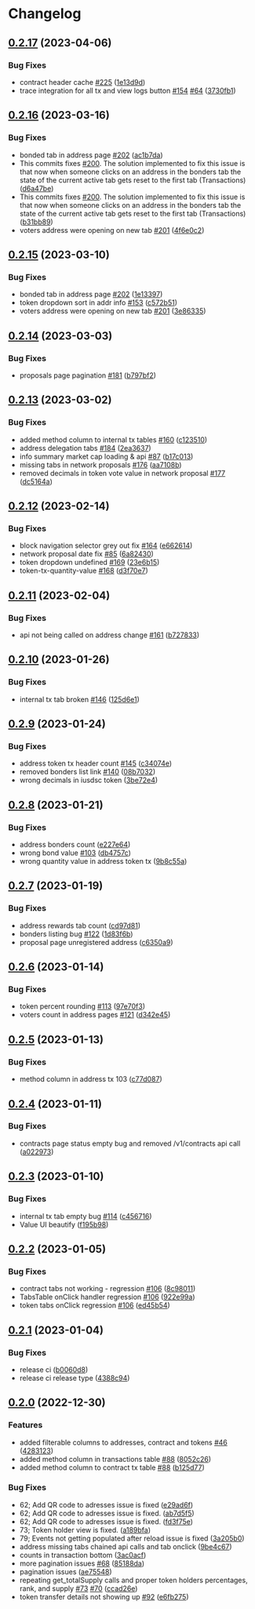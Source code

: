# Changelog

## [0.2.17](https://github.com/sudoblockio/icon-tracker-frontend/compare/v0.2.16...v0.2.17) (2023-04-06)


### Bug Fixes

* contract header cache [#225](https://github.com/sudoblockio/icon-tracker-frontend/issues/225) ([1e13d9d](https://github.com/sudoblockio/icon-tracker-frontend/commit/1e13d9d7b2b9ec3604aa37b87d6f6cde655c1171))
* trace integration for all tx and view logs button [#154](https://github.com/sudoblockio/icon-tracker-frontend/issues/154) [#64](https://github.com/sudoblockio/icon-tracker-frontend/issues/64) ([3730fb1](https://github.com/sudoblockio/icon-tracker-frontend/commit/3730fb1d1ae5fd5569a509f2e53691f7aacf7c6a))

## [0.2.16](https://github.com/sudoblockio/icon-tracker-frontend/compare/v0.2.15...v0.2.16) (2023-03-16)


### Bug Fixes

* bonded tab in address page [#202](https://github.com/sudoblockio/icon-tracker-frontend/issues/202) ([ac1b7da](https://github.com/sudoblockio/icon-tracker-frontend/commit/ac1b7da429710edbca3f5ccee745419a3fef8e9f))
* This commits fixes [#200](https://github.com/sudoblockio/icon-tracker-frontend/issues/200). The solution implemented to fix this issue is that now when someone clicks on an address in the bonders tab the state of the current active tab gets reset to the first tab (Transactions) ([d6a47be](https://github.com/sudoblockio/icon-tracker-frontend/commit/d6a47be84d586cf159ff0dba0ba27e6c3bce9d77))
* This commits fixes [#200](https://github.com/sudoblockio/icon-tracker-frontend/issues/200). The solution implemented to fix this issue is that now when someone clicks on an address in the bonders tab the state of the current active tab gets reset to the first tab (Transactions) ([b31bb89](https://github.com/sudoblockio/icon-tracker-frontend/commit/b31bb895e02b69b826e10960bdaa00c89feec153))
* voters address were opening on new tab [#201](https://github.com/sudoblockio/icon-tracker-frontend/issues/201) ([4f6e0c2](https://github.com/sudoblockio/icon-tracker-frontend/commit/4f6e0c2a08d16f6fadda1f34ed7f8f087b17fe57))

## [0.2.15](https://github.com/sudoblockio/icon-tracker-frontend/compare/v0.2.14...v0.2.15) (2023-03-10)


### Bug Fixes

* bonded tab in address page [#202](https://github.com/sudoblockio/icon-tracker-frontend/issues/202) ([1e13397](https://github.com/sudoblockio/icon-tracker-frontend/commit/1e13397ee33e462432249f2ee32ff0107c0710d3))
* token dropdown sort in addr info [#153](https://github.com/sudoblockio/icon-tracker-frontend/issues/153) ([c572b51](https://github.com/sudoblockio/icon-tracker-frontend/commit/c572b51230c9f78cda73eb10697d1df83ae1f10b))
* voters address were opening on new tab [#201](https://github.com/sudoblockio/icon-tracker-frontend/issues/201) ([3e86335](https://github.com/sudoblockio/icon-tracker-frontend/commit/3e86335d89e7f738dc66b56293efc96f936afdf2))

## [0.2.14](https://github.com/sudoblockio/icon-tracker-frontend/compare/v0.2.13...v0.2.14) (2023-03-03)


### Bug Fixes

* proposals page pagination [#181](https://github.com/sudoblockio/icon-tracker-frontend/issues/181) ([b797bf2](https://github.com/sudoblockio/icon-tracker-frontend/commit/b797bf2a0be4fa21ff9c70148ca14f5f35e6ecb8))

## [0.2.13](https://github.com/sudoblockio/icon-tracker-frontend/compare/v0.2.12...v0.2.13) (2023-03-02)


### Bug Fixes

* added method column to internal tx tables [#160](https://github.com/sudoblockio/icon-tracker-frontend/issues/160) ([c123510](https://github.com/sudoblockio/icon-tracker-frontend/commit/c123510651238fb462dde3ed4c14d38478d1e62b))
* address delegation tabs [#184](https://github.com/sudoblockio/icon-tracker-frontend/issues/184) ([2ea3637](https://github.com/sudoblockio/icon-tracker-frontend/commit/2ea3637aaf8d6e800b2c1fb138c0f4071c14c6fe))
* info summary market cap loading & api [#87](https://github.com/sudoblockio/icon-tracker-frontend/issues/87) ([b17c013](https://github.com/sudoblockio/icon-tracker-frontend/commit/b17c0136f966db544bb01649859f04a9323a8c44))
* missing tabs in network proposals [#176](https://github.com/sudoblockio/icon-tracker-frontend/issues/176) ([aa7108b](https://github.com/sudoblockio/icon-tracker-frontend/commit/aa7108bea7f07f187ac860e50596093254d19cd7))
* removed decimals in token vote value in network proposal [#177](https://github.com/sudoblockio/icon-tracker-frontend/issues/177) ([dc5164a](https://github.com/sudoblockio/icon-tracker-frontend/commit/dc5164afc9f7af8db0b3f31a36ce658e8d2e0f6d))

## [0.2.12](https://github.com/sudoblockio/icon-tracker-frontend/compare/v0.2.11...v0.2.12) (2023-02-14)


### Bug Fixes

* block navigation selector grey out fix [#164](https://github.com/sudoblockio/icon-tracker-frontend/issues/164) ([e662614](https://github.com/sudoblockio/icon-tracker-frontend/commit/e662614ca56e2256102962880435b6c6dee35741))
* network proposal date fix [#85](https://github.com/sudoblockio/icon-tracker-frontend/issues/85) ([6a82430](https://github.com/sudoblockio/icon-tracker-frontend/commit/6a824301621dd04f3fdc7eda3ad44d263ec2c055))
* token dropdown undefined [#169](https://github.com/sudoblockio/icon-tracker-frontend/issues/169) ([23e6b15](https://github.com/sudoblockio/icon-tracker-frontend/commit/23e6b152e36ec2e2bb42581eda1a6195405daf25))
* token-tx-quantity-value [#168](https://github.com/sudoblockio/icon-tracker-frontend/issues/168) ([d3f70e7](https://github.com/sudoblockio/icon-tracker-frontend/commit/d3f70e7ab3348376ade697c9c33c911e7dfc16b7))

## [0.2.11](https://github.com/sudoblockio/icon-tracker-frontend/compare/v0.2.10...v0.2.11) (2023-02-04)


### Bug Fixes

* api not being called on address change [#161](https://github.com/sudoblockio/icon-tracker-frontend/issues/161) ([b727833](https://github.com/sudoblockio/icon-tracker-frontend/commit/b727833b471668f7c0939aab63b6a663c28b1c50))

## [0.2.10](https://github.com/sudoblockio/icon-tracker-frontend/compare/v0.2.9...v0.2.10) (2023-01-26)


### Bug Fixes

* internal tx tab broken [#146](https://github.com/sudoblockio/icon-tracker-frontend/issues/146) ([125d6e1](https://github.com/sudoblockio/icon-tracker-frontend/commit/125d6e1267cb81e72d9094539939ef4337159f5e))

## [0.2.9](https://github.com/sudoblockio/icon-tracker-frontend/compare/v0.2.8...v0.2.9) (2023-01-24)


### Bug Fixes

* address token tx header count [#145](https://github.com/sudoblockio/icon-tracker-frontend/issues/145) ([c34074e](https://github.com/sudoblockio/icon-tracker-frontend/commit/c34074e3c60c4c730981599e0d5d232b530e71d9))
* removed bonders list link [#140](https://github.com/sudoblockio/icon-tracker-frontend/issues/140) ([08b7032](https://github.com/sudoblockio/icon-tracker-frontend/commit/08b7032526622729b47674dc417c4d136969ac8e))
* wrong decimals in iusdsc token ([3be72e4](https://github.com/sudoblockio/icon-tracker-frontend/commit/3be72e407fc5ab76b78a11c72b58bf7f1a150c8f))

## [0.2.8](https://github.com/sudoblockio/icon-tracker-frontend/compare/v0.2.7...v0.2.8) (2023-01-21)


### Bug Fixes

* address bonders count ([e227e64](https://github.com/sudoblockio/icon-tracker-frontend/commit/e227e649037584bfd6b0cb018c950b5950b74f3b))
* wrong bond value [#103](https://github.com/sudoblockio/icon-tracker-frontend/issues/103) ([db4757c](https://github.com/sudoblockio/icon-tracker-frontend/commit/db4757c7f2dba3d00d04793ec71cb16ccbcb87b7))
* wrong quantity value in address token tx ([9b8c55a](https://github.com/sudoblockio/icon-tracker-frontend/commit/9b8c55abd90d5b2516e550a1ee376dd281d069b7))

## [0.2.7](https://github.com/sudoblockio/icon-tracker-frontend/compare/v0.2.6...v0.2.7) (2023-01-19)


### Bug Fixes

* address rewards tab count ([cd97d81](https://github.com/sudoblockio/icon-tracker-frontend/commit/cd97d81cd76cdbb0718134cbe7f39e0ecbfdda27))
* bonders listing bug [#122](https://github.com/sudoblockio/icon-tracker-frontend/issues/122) ([1d83f6b](https://github.com/sudoblockio/icon-tracker-frontend/commit/1d83f6bc6977f4c220e6c389f403e4c330e038c6))
* proposal page unregistered address ([c6350a9](https://github.com/sudoblockio/icon-tracker-frontend/commit/c6350a90b086301702990809ca25ea07011345f0))

## [0.2.6](https://github.com/sudoblockio/icon-tracker-frontend/compare/v0.2.5...v0.2.6) (2023-01-14)


### Bug Fixes

* token percent rounding [#113](https://github.com/sudoblockio/icon-tracker-frontend/issues/113) ([97e70f3](https://github.com/sudoblockio/icon-tracker-frontend/commit/97e70f36746d48edbb1e5906da8d1102af5c8485))
* voters count in address pages [#121](https://github.com/sudoblockio/icon-tracker-frontend/issues/121) ([d342e45](https://github.com/sudoblockio/icon-tracker-frontend/commit/d342e45f244c499249484c311c2bdc631e391ae2))

## [0.2.5](https://github.com/sudoblockio/icon-tracker-frontend/compare/v0.2.4...v0.2.5) (2023-01-13)


### Bug Fixes

* method column in address tx 103 ([c77d087](https://github.com/sudoblockio/icon-tracker-frontend/commit/c77d087aceb124f97c8b85f13b7d370a2d0e5b41))

## [0.2.4](https://github.com/sudoblockio/icon-tracker-frontend/compare/v0.2.3...v0.2.4) (2023-01-11)


### Bug Fixes

* contracts page status empty bug and removed /v1/contracts api call ([a022973](https://github.com/sudoblockio/icon-tracker-frontend/commit/a022973bb08845e32fceff8fc0277d6d51739d6c))

## [0.2.3](https://github.com/sudoblockio/icon-tracker-frontend/compare/v0.2.2...v0.2.3) (2023-01-10)


### Bug Fixes

* internal tx tab empty bug [#114](https://github.com/sudoblockio/icon-tracker-frontend/issues/114) ([c456716](https://github.com/sudoblockio/icon-tracker-frontend/commit/c456716b2a00be7273e96da2d2970a1e0b75fc42))
* Value UI beautify ([f195b98](https://github.com/sudoblockio/icon-tracker-frontend/commit/f195b98f7c9e1cf3bb194efb5a62ab6990270b0e))

## [0.2.2](https://github.com/sudoblockio/icon-tracker-frontend/compare/v0.2.1...v0.2.2) (2023-01-05)


### Bug Fixes

* contract tabs not working - regression [#106](https://github.com/sudoblockio/icon-tracker-frontend/issues/106) ([8c98011](https://github.com/sudoblockio/icon-tracker-frontend/commit/8c98011b2176e6723010bbe46512b764d8eef827))
* TabsTable onClick handler regression [#106](https://github.com/sudoblockio/icon-tracker-frontend/issues/106) ([922e99a](https://github.com/sudoblockio/icon-tracker-frontend/commit/922e99a4118382be74dc21c171a1fb2ec0dcc5a8))
* token tabs onClick regression [#106](https://github.com/sudoblockio/icon-tracker-frontend/issues/106) ([ed45b54](https://github.com/sudoblockio/icon-tracker-frontend/commit/ed45b5447e8666177238780b3bb379ed520dcddf))

## [0.2.1](https://github.com/sudoblockio/icon-tracker-frontend/compare/v0.2.0...v0.2.1) (2023-01-04)


### Bug Fixes

* release ci ([b0060d8](https://github.com/sudoblockio/icon-tracker-frontend/commit/b0060d878e18e9b3eb1eea19b644f3f6e66a21b4))
* release ci release type ([4388c94](https://github.com/sudoblockio/icon-tracker-frontend/commit/4388c94c53a5a70400e441a3bc2020abc38d7797))

## [0.2.0](https://github.com/sudoblockio/icon-tracker-frontend/compare/v0.1.7...v0.2.0) (2022-12-30)


### Features

* added filterable columns to addresses, contract and tokens [#46](https://github.com/sudoblockio/icon-tracker-frontend/issues/46) ([4283123](https://github.com/sudoblockio/icon-tracker-frontend/commit/428312398862e5c3e85a0f4eb40f98d651b91795))
* added method column in transactions table [#88](https://github.com/sudoblockio/icon-tracker-frontend/issues/88) ([8052c26](https://github.com/sudoblockio/icon-tracker-frontend/commit/8052c26036fecde2966e19a63c1dea366149d6a6))
* added method column to contract tx table [#88](https://github.com/sudoblockio/icon-tracker-frontend/issues/88) ([b125d77](https://github.com/sudoblockio/icon-tracker-frontend/commit/b125d7709dd944b2aaef7ae4b8ad333ea6056175))


### Bug Fixes

* 62; Add QR code to adresses issue is fixed ([e29ad6f](https://github.com/sudoblockio/icon-tracker-frontend/commit/e29ad6f6d9fb013b887d3091e21cf698ddfb5ddc))
* 62; Add QR code to adresses issue is fixed. ([ab7d5f5](https://github.com/sudoblockio/icon-tracker-frontend/commit/ab7d5f547829d95f126f3cf79a2b61e39150306b))
* 62; Add QR code to adresses issue is fixed. ([fd3f75e](https://github.com/sudoblockio/icon-tracker-frontend/commit/fd3f75e31b8792cdd5e1c27750926243b217055f))
* 73; Token holder view is fixed. ([a189bfa](https://github.com/sudoblockio/icon-tracker-frontend/commit/a189bfa099745bdb826491f0e04e22e1c4b6be9a))
* 79; Events not getting populated after reload issue is fixed ([3a205b0](https://github.com/sudoblockio/icon-tracker-frontend/commit/3a205b023a9c9109b24d9f021accafe6e5d43fe7))
* address missing tabs chained api calls and tab onclick ([9be4c67](https://github.com/sudoblockio/icon-tracker-frontend/commit/9be4c67db05d0918c705e253020b4ac3c1b7fb8b))
* counts in transaction bottom ([3ac0acf](https://github.com/sudoblockio/icon-tracker-frontend/commit/3ac0acf9cf8a5a34d9d0c97bc315aa846848ca8d))
* more pagination issues [#68](https://github.com/sudoblockio/icon-tracker-frontend/issues/68) ([85188da](https://github.com/sudoblockio/icon-tracker-frontend/commit/85188daad014f1e040bd1df25424bba5059a3782))
* pagination issues ([ae75548](https://github.com/sudoblockio/icon-tracker-frontend/commit/ae755480fbe67a1ec3939c43bde99b57f0403c18))
* repeating get_totalSupply calls and proper token holders percentages, rank, and supply [#73](https://github.com/sudoblockio/icon-tracker-frontend/issues/73) [#70](https://github.com/sudoblockio/icon-tracker-frontend/issues/70) ([ccad26e](https://github.com/sudoblockio/icon-tracker-frontend/commit/ccad26e7a374a371cdc9f98161b354dcff76a62b))
* token transfer details not showing up [#92](https://github.com/sudoblockio/icon-tracker-frontend/issues/92) ([e6fb275](https://github.com/sudoblockio/icon-tracker-frontend/commit/e6fb2750451467fcf72975b250edff0cc494a61e))
